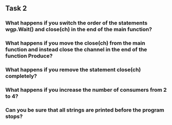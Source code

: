 ## Task 2

### What happens if you switch the order of the statements wgp.Wait() and close(ch) in the end of the main function?

### What happens if you move the close(ch) from the main function and instead close the channel in the end of the function Produce?

### What happens if you remove the statement close(ch) completely?

### What happens if you increase the number of consumers from 2 to 4?

### Can you be sure that all strings are printed before the program stops?
